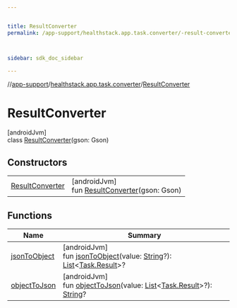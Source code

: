 ```yaml
---


title: ResultConverter
permalink: /app-support/healthstack.app.task.converter/-result-converter/index.html



sidebar: sdk_doc_sidebar

---
```



//[app-support](/app-support.html)/[healthstack.app.task.converter](../index.html)/[ResultConverter](index.html)



# ResultConverter



[androidJvm]\
class [ResultConverter](index.html)(gson: Gson)



## Constructors


| | |
|---|---|
| [ResultConverter](-result-converter.html) | [androidJvm]<br>fun [ResultConverter](-result-converter.html)(gson: Gson) |


## Functions


| Name | Summary |
|---|---|
| [jsonToObject](json-to-object.html) | [androidJvm]<br>fun [jsonToObject](json-to-object.html)(value: [String](https://kotlinlang.org/api/latest/jvm/stdlib/kotlin/-string/index.html)?): [List](https://kotlinlang.org/api/latest/jvm/stdlib/kotlin.collections/-list/index.html)&lt;[Task.Result](../../healthstack.app.task.entity/-task/-result/index.html)&gt;? |
| [objectToJson](object-to-json.html) | [androidJvm]<br>fun [objectToJson](object-to-json.html)(value: [List](https://kotlinlang.org/api/latest/jvm/stdlib/kotlin.collections/-list/index.html)&lt;[Task.Result](../../healthstack.app.task.entity/-task/-result/index.html)&gt;?): [String](https://kotlinlang.org/api/latest/jvm/stdlib/kotlin/-string/index.html)? |




